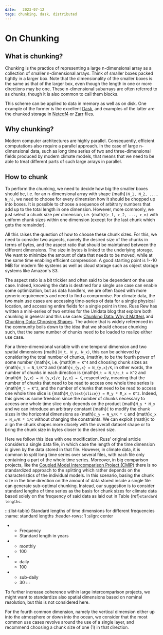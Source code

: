 ```yaml
---
date:   2023-07-12
tags: chunking, dask, distributed
---
```

# On Chunking

## What is chunking?

Chunking is the practice of representing a large n-dimensional array as a collection of smaller n-dimensional arrays.
Think of smaller boxes packed tightly in a larger box.
Note that the dimensionality of the smaller boxes is the same as that of the larger box, even though the length in one or more directions may be one.
These n-dimensional subarrays are often referred to as chunks, though it is also common to call them blocks.

This scheme can be applied to data in memory as well as on disk.
One example of the former is the excellent [Dask](https://dask.org), and examples of the latter are the chunked storage in [Netcdf4](https://www.unidata.ucar.edu/software/netcdf/) or [Zarr](https://zarr.dev/) files.

## Why chunking?

Modern computer architectures are highly parallel.
Consequently, efficient computations also require a parallel approach.
In the case of large n-dimensional data, such as long time series of two and three-dimensional fields produced by modern climate models, that means that we need to be able to treat different parts of such large arrays in parallel.

## How to chunk

To perform the chunking, we need to decide how big the smaller boxes should be, i.e. for an n-dimensional array with shape {math}`(N_1, N_2, ..., N_n)`, we need to choose for every dimension how it should be chopped up into boxes.
It is possible to choose a sequence of arbitrary numbers that add up to the total length in one dimension.
However, more commonly, we just select a chunk size per dimension, i.e. {math}`(c_1, c_2, ..., c_n)` with uniform chunk sizes within one dimension (except for the last chunk which gets the remainder).

All this raises the question of how to choose these chunk sizes.
For this, we need to consider two aspects, namely the desired size of the chunks in terms of bytes, and the aspect ratio that should be maintained between the different dimensions.
The size in bytes is linked to the underlying storage.
We want to minimize the amount of data that needs to be moved, while at the same time enabling efficient compression.
A good starting point is 1--10 MiB for modern file systems as well as cloud storage such as object storage systems like Amazon's S3.

The aspect ratio is a bit trickier and often said to be dependent on the use case.
Indeed, knowing the data is destined for a single use case can enable some optimization, but as data handlers, we are often faced with more generic requirements and need to find a compromise.
For climate data, the two main use cases are accessing time-series of data for a single physical location, and accessing entire fields for a single point in time.
Russ Rew has written a mini-series of two entries for the Unidata blog that explore both chunking in general and this use case: [Chunking Data: Why it Matters](https://www.unidata.ucar.edu/blogs/developer/en/entry/chunking_data_why_it_matters) and [Chunking Data: Choosing Shapes](https://www.unidata.ucar.edu/blogs/developer/en/entry/chunking_data_choosing_shapes).
The advice that is widely referenced in the community boils down to the idea that we should choose chunking such, that the same number of chunks need to be loaded to realize either use case.

For a three-dimensional variable with one temporal dimension and two spatial dimensions {math}`(N_t, N_y, N_x)`, this can be achieved by considering the total number of chunks, {math}`M`, to be the fourth power of some number {math}`K`, i.e. {math}`M = K^4` and choosing chunk sizes as {math}`c_t = N_t/K^2` and {math}`c_{y,x} = N_{y,x}/K`, in other words, the number of chunks in each direction is {math}`M_t = N_t/c_t = K^2` and {math}`M_{y,x} = N_{y,x}/c_{y,x} = K`, respectively, meaning that the number of chunks that need to be read to access one whole time series is {math}`M_t = K^2`, and the number of chunks that need to be read to access one whole time slice is {math}`M_{\text{slice}} = M_y * M_x = K^2`.
Indeed, this gives us some freedom since the number of chunks necessary to access one whole time slice only depends on the product {math}`M_y * M_x` and we can introduce an arbitrary constant {math}`C` to modify the chunk sizes in the horizontal dimensions as {math}`c_y = N_y/K * C` and {math}`c_x = N_x/K * 1/C` without changing the constraints.
We can exploit {math}`C` to align the chunk shapes more closely with the overall dataset shape or to bring the chunk size in bytes closer to the desired size.

Here we follow this idea with one modification.
Russ' original article considers a single data file, in which case the length of the time dimension is given by the data stored in that file.
However, in climate data, it is common to split long time series over several files, with each file only containing a part of the whole time series.
Moreover, in big comparison projects, like the [Coupled Model Intercomparison Project (CMIP)](https://www.wcrp-climate.org/wgcm-cmip) there is no standardized approach to the splitting which rather depends on the characteristics of the individual models.
In this scenario, basing the chunk size in the time direction on the amount of data stored inside a single file can generate sub-optimal chunking.
Instead, our suggestion is to consider standard lengths of time series as the basis for chunk sizes for climate data based solely on the frequency of said data as laid out in Table {ref}`standard lengths`.

:::{list-table} Standard lengths of time dimensions for different frequencies
:name: standard lengths
:header-rows: 1
:align: center

* - Frequency
  - Standard length in years
* - monthly
  - 100
* - daily
  - 100
* - sub-daily
  - 30
:::

To further increase coherence within large intercomparison projects, we might want to standardize also spatial dimensions based on nominal resolution, but this is not considered here.

For the fourth common dimension, namely the vertical dimension either up into the atmosphere or down into the ocean, we consider that the most common use cases revolve around the use of a single layer, and recommend choosing a chunk size of one (1) in that direction.